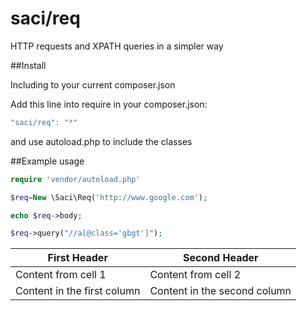 # saci/req
HTTP requests and XPATH queries in a simpler way


##Install

Including to your current composer.json

Add this line into require in your composer.json:

```javascript
"saci/req": "*"
```
and use autoload.php to include the classes


##Example usage
```php
require 'vendor/autoload.php'

$req=New \Saci\Req('http://www.google.com');

echo $req->body;

$req->query("//a[@class='gbgt']");
```
First Header | Second Header
------------ | -------------
Content from cell 1 | Content from cell 2
Content in the first column | Content in the second column
